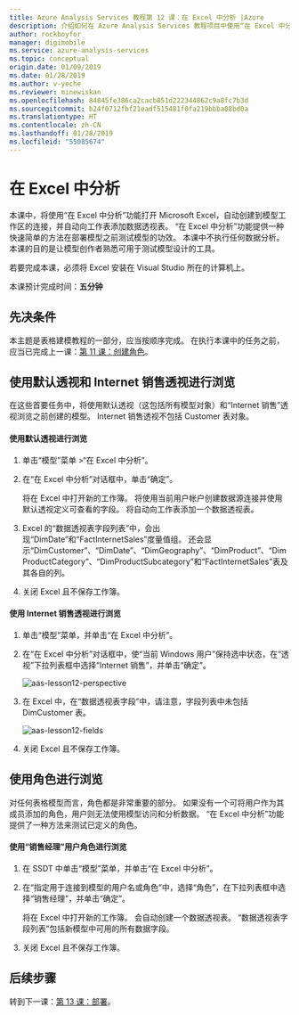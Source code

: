 ```yaml
---
title: Azure Analysis Services 教程第 12 课：在 Excel 中分析 |Azure
description: 介绍如何在 Azure Analysis Services 教程项目中使用“在 Excel 中分析”功能。
author: rockboyfor
manager: digimobile
ms.service: azure-analysis-services
ms.topic: conceptual
origin.date: 01/09/2019
ms.date: 01/28/2019
ms.author: v-yeche
ms.reviewer: minewiskan
ms.openlocfilehash: 84845fe386ca2cacb851d222344862c9a8fc7b3d
ms.sourcegitcommit: b24f0712fbf21eadf515481f0fa219bbba08bd0a
ms.translationtype: HT
ms.contentlocale: zh-CN
ms.lasthandoff: 01/28/2019
ms.locfileid: "55085674"
---
```

# <a name="analyze-in-excel"></a>在 Excel 中分析

本课中，将使用“在 Excel 中分析”功能打开 Microsoft Excel，自动创建到模型工作区的连接，并自动向工作表添加数据透视表。 “在 Excel 中分析”功能提供一种快速简单的方法在部署模型之前测试模型的功效。 本课中不执行任何数据分析。 本课的目的是让模型创作者熟悉可用于测试模型设计的工具。   

若要完成本课，必须将 Excel 安装在 Visual Studio 所在的计算机上。

本课预计完成时间：**五分钟**  

## <a name="prerequisites"></a>先决条件  
本主题是表格建模教程的一部分，应当按顺序完成。 在执行本课中的任务之前，应当已完成上一课：[第 11 课：创建角色](../tutorials/aas-lesson-11-create-roles.md)。  

## <a name="browse-using-the-default-and-internet-sales-perspectives"></a>使用默认透视和 Internet 销售透视进行浏览  
在这些首要任务中，将使用默认透视（这包括所有模型对象）和“Internet 销售”透视浏览之前创建的模型。 Internet 销售透视不包括 Customer 表对象。  

#### <a name="to-browse-by-using-the-default-perspective"></a>使用默认透视进行浏览  

1.  单击“模型”菜单 >“在 Excel 中分析”。  

2.  在“在 Excel 中分析”对话框中，单击“确定”。  

    将在 Excel 中打开新的工作簿。 将使用当前用户帐户创建数据源连接并使用默认透视定义可查看的字段。 将自动向工作表添加一个数据透视表。  

3.  Excel 的“数据透视表字段列表”中，会出现“DimDate”和“FactInternetSales”度量值组。 还会显示“DimCustomer”、“DimDate”、“DimGeography”、“DimProduct”、“DimProductCategory”、“DimProductSubcategory”和“FactInternetSales”表及其各自的列。  

4.  关闭 Excel 且不保存工作簿。  

#### <a name="to-browse-by-using-the-internet-sales-perspective"></a>使用 Internet 销售透视进行浏览  

1.  单击“模型”菜单，并单击“在 Excel 中分析”。  

2.  在“在 Excel 中分析”对话框中，使“当前 Windows 用户”保持选中状态，在“透视”下拉列表框中选择“Internet 销售”，并单击“确定”。 

    ![aas-lesson12-perspective](../tutorials/media/aas-lesson12-perspective.png)

3.  在 Excel 中，在“数据透视表字段”中，请注意，字段列表中未包括 DimCustomer 表。  

    ![aas-lesson12-fields](../tutorials/media/aas-lesson12-fields.png)

4.  关闭 Excel 且不保存工作簿。  

## <a name="browse-by-using-roles"></a>使用角色进行浏览  
对任何表格模型而言，角色都是非常重要的部分。 如果没有一个可将用户作为其成员添加的角色，用户则无法使用模型访问和分析数据。 “在 Excel 中分析”功能提供了一种方法来测试已定义的角色。  

#### <a name="to-browse-by-using-the-sales-manager-user-role"></a>使用“销售经理”用户角色进行浏览  

1.  在 SSDT 中单击“模型”菜单，并单击“在 Excel 中分析”。  

2.  在“指定用于连接到模型的用户名或角色”中，选择“角色”，在下拉列表框中选择“销售经理”，并单击“确定”。  

    将在 Excel 中打开新的工作簿。 会自动创建一个数据透视表。 “数据透视表字段列表”包括新模型中可用的所有数据字段。  

3.  关闭 Excel 且不保存工作簿。  

## <a name="whats-next"></a>后续步骤
转到下一课：[第 13 课：部署](../tutorials/aas-lesson-13-deploy.md)。

<!--Update_Description: update meta properties  -->
